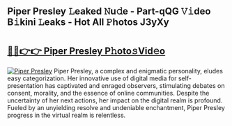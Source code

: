 ## Piper Presley 𝙻eaked 𝙽u𝚍e - Part-qQG 𝚅𝚒deo B𝚒kini 𝙻eaks - Hot All 𝙿hotos J3yXy

# <h2><a href="http://ld59z7.urlbe.top/?page=Piper+Presley">🔗🔗👉👉 Piper Presley P𝚑oto𝚜Vid𝚎o</a></h2>

[![Piper Presley](https://i.imgur.com/eBuTRDB.gif)](http://ld59z7.urlbe.top/?page=Piper+Presley)
Piper Presley, a complex and enigmatic personality, eludes easy categorization. Her innovative use of digital media for self-presentation has captivated and enraged observers, stimulating debates on consent, morality, and the essence of online communities. Despite the uncertainty of her next actions, her impact on the digital realm is profound. Fueled by an unyielding resolve and undeniable enchantment, Piper Presley progress in the virtual realm is relentless.

